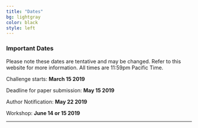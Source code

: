 ```yaml
---
title: "Dates"
bg: lightgray
color: black
style: left
---
```


### Important Dates

Please note these dates are tentative and may be changed.
Refer to this website for more information. All times are 11:59pm Pacific Time.


Challenge starts: **March 15 2019**

Deadline for paper submission: **May 15 2019**

Author Notification: **May 22 2019**

Workshop: **June 14 or 15 2019**

* * *
